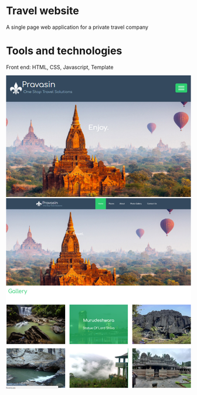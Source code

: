 # Travel website
A single page web application for a private travel company

# Tools and technologies
Front end: HTML, CSS, Javascript, Template


![Alt text](project4.PNG?raw=true "Menu Options")
![Alt text](project4_1.PNG?raw=true "Menu Options")
![Alt text](project4_2.PNG?raw=true "Menu Options")

